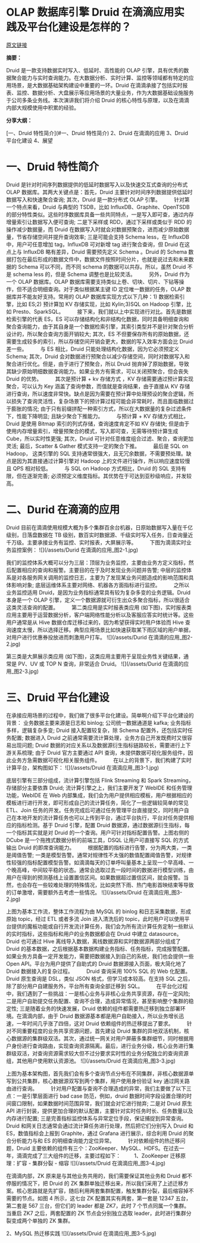 # OLAP 数据库引擎 Druid 在滴滴应用实践及平台化建设是怎样的？

[原文链接](https://mp.weixin.qq.com/s/ByDu4XPy-xbdtefgI6w5dQ)

**摘要：**

Druid 是一款支持数据实时写入、低延时、高性能的 OLAP 引擎，具有优秀的数据聚合能力与实时查询能力。在大数据分析、实时计算、监控等领域都有特定的应用场景，是大数据基础架构建设中重要的一环。Druid 在滴滴承接了包括实时报表、监控、数据分析、大盘展示等应用场景的大量业务，作为大数据基础设施服务于公司多条业务线。本次演讲我们将介绍 Druid 的核心特性与原理，以及在滴滴内部大规模使用中积累的经验。

**分享大纲：**

[一、Druid 特性简介](#一、Druid 特性简介)
2、Druid 在滴滴的应用
3、Druid 平台化建设
4、展望

# 一、Druid 特性简介

Druid 是针对时间序列数据提供的低延时数据写入以及快速交互式查询的分布式 OLAP 数据库。其两大关键点是：首先，Druid 主要针对时间序列数据提供低延时数据写入和快速聚合查询; 其次，Druid 是一款分布式 OLAP 引擎。
　　
针对第一个特点来看，Druid 与典型的 TSDB，比如 InfluxDB、Graphite、OpenTSDB 的部分特性类似。这些时序数据库具备一些共同特点，一是写入即可查，通过内存增量索引让数据写入便可查询; 二是下采样或 RDD，通过下采样或类似于 RDD 的操作减少数据量，而 Druid 在数据写入时就会对数据预聚合，进而减少原始数据量，节省存储空间并提升查询效率; 三是可能会支持 Schema less，在 InfluxDB 中，用户可任意增加 tag，InfluxDB 可对新增 tag 进行聚合查询，但 Druid 在这点上与 InfluxDB 略有差异，Druid 需要预先定义 Schema 。Druid 的 Schema 数据打包在最后形成的数据文件中，数据文件按照时间分片，也就是说过去和未来数据的 Schema 可以不同，而不同 schema 的数据可以共存。所以，虽然 Druid 不是 schema less 的，但是 Schema 调整也是比较灵活。
　　
另外，Druid 作为一个 OLAP 数据库。OLAP 数据库需要支持类似上卷、切块、切片、下钻等操作，但不适合明细查询。对于类似根据某主键 ID 定位唯一数据的任务，OLAP 数据库并不能友好支持。常用的 OLAP 数据库实现方式以下几种：1) 数据检索引擎，比如 ES;2) 预计算加 KV 存储实现，比如 Kylin;3)SQL on Hadoop 引擎，比如 Presto、SparkSQL。
　　
接下来，我们就以上中实现进行对比。首先是数据检索引擎的代表 ES，ES 可以存储结构化和非结构化数据，同时具备明细查询和聚合查询能力，由于其自身是一个数据检索引擎，其索引类型并不是针对聚合分析设计的，所以聚合查询方面开销较大; 其次，ES 不但要保存所有的原始数据，还需要生成较多的索引，所以存储空间开销会更大，数据的写入效率方面会比 Druid 差一些。
　　
与 ES 相比，Druid 只能处理结构化数据，因为它必须预定义 Schema; 其次，Druid 会对数据进行预聚合以减少存储空间，同时对数据写入和聚合进行优化。但是，由于进行了预聚合，所以 Druid 抛弃掉了原始数据，导致其缺少原始明细数据查询能力。如果业务方有需求，可以关闭预聚合，但会丧失 Druid 的优势。
　　
其次是预计算 + kv 存储方式 ，KV 存储需要通过预计算实现聚合，可以认为 Key 涵盖了查询参数，而值就是查询结果，由于直接从 KV 存储进行查询，所以速度非常快。缺点是因为需要在预计算中处理预设的聚合逻辑，所以损失了查询灵活性，复杂场景下的预计算过程可能会非常耗时，而且面临数据过于膨胀的情况; 由于只有前缀拼配一种索引方式，所以在大数据量的复杂过滤条件下，性能下降明显; 且缺少聚合下推能力。
　　
与预计算 + KV 存储方式相比，Druid 是使用 Bitmap 索引的列式存储，查询速度肯定不如 KV 存储快; 但是由于使用内存增量索引，增量预聚合的模式，写入即可查，无需等待预计算生成 Cube，所以实时性更强; 其次，Druid 可针对任意维度组合过滤、聚合，查询更加灵活; 最后，Scatter & Gather 模式支持一定的聚合下推。
　　
最后是 SQL on Hadoop， 这类引擎的 SQL 支持通常很强大，且无冗余数据，不需要预处理。缺点是因为其直接通过计算引擎对 Hadoop 上的文件进行操作，所以响应速度较慢且 QPS 相对较低。
　　
与 SQL on Hadoop 方式相比，Druid 的 SQL 支持有限，但在逐渐完善; 必须预定义维度指标。其优势在于可达到亚秒级响应，并发较高。

# 二、Durid 在滴滴的应用
Druid 目前在滴滴使用规模大概为多个集群百余台机器，日原始数据写入量在千亿级别，日落盘数据在 TB 级别，数百实时数据源、千级实时写入任务，日查询量近千万级。主要承接业务有监控、实时报表，大屏展示等。
　　
下图为滴滴实时业务监控案例：
![](/assets/Durid 在滴滴的应用_图2-1.jpg)

我们的监控体系大概可以分为三层：顶层为业务监控，主要由业务方定义指标，然后配置相应的查询和报警。主要目的在于及时发现业务问题并告警; 中层的监控体系是对各服务网关调用的监控日志，主要为了发现某业务问题造成的影响范围和具体影响对象; 底层运维体系主要对网络、机器各方面指标进行监控。
　　
之所以业务监控适用 Druid，是因为业务指标通常具有较为复杂多变的业务逻辑。Druid 本身是一个 OLAP 引擎，定义一个数据源就可衍生出众多聚合指标，所以很适合这类灵活查询的配置。
　　
第二类应用是实时报表类应用 (如下图)，实时报表类应用主要用于运营数据分析，客户端网络性能分析以及客服应答实时统计等。这些用户通常是从 Hive 数据仓库迁移过来的，因为希望获得实时用户体验而 Hive 查询速度太慢，所以选择迁移。典型应用场景比如快速获取某下雨区域的用户单据，对用户进行优惠券投放进而刺激用户打车。
![](/assets/Durid 在滴滴的应用_图2-2.jpg)

第三类是大屏展示类应用 (如下图)，这类应用主要用于呈现业务性关键结果，通常是 PV、UV 或 TOP N 查询，非常适合 Druid。
![](/assets/Durid 在滴滴的应用_图2-3.jpg)

# 三、Druid 平台化建设

在承接应用场景的过程中，我们做了很多平台化建设。简单啊介绍下平台化建设的背景： 业务数据主要来源是日志和 binlog; 公司统一数据通道是 kafka; 业务指标多样，逻辑复杂多变; Druid 接入配置较复杂，除 Schema 配置外，还包括实时任务配置; 数据进入 Druid 之前通常需要流计算处理，业务方自己开发既费时又很容易出现问题; Druid 数据的对应关系以及数据源衍生指标链路较长，需要进行上下游关系梳理; 由于 Druid 官方主要通过 API 查询，未提供数据可视化服务组件，因此业务方急需数据可视化相关服务组件。
　　
在以上的背景下，我们构建了实时计算平台，架构图如下：
![](/assets/Druid 在滴滴应用_图3-1.jpg)

底层引擎有三部分组成，流计算引擎包括 Flink Streaming 和 Spark Streaming，存储部分主要依靠 Druid; 流计算引擎之上，我们主要开发了 WebIDE 和任务管理功能，WebIDE 在 Web 内部集成，我们会为用户提供相应模板，用户根据相应的模板进行进行开发，即可形成自己的流计算任务，简化了一些逻辑较简单的常见 ETL、Join 任务的开发。任务完成后可通过任务管理平台直接提交，同时用户自己在本地开发的流计算任务也可以上传到平台，通过平台执行，平台对任务提供相应的指标检测。基于 Druid 引擎，配置 Druid 数据源，通过数据源衍生指标，每一个指标其实就是对 Druid 的一个查询。用户可针对指标配置告警。上图右侧的 DCube 是一个拖拽式数据分析的前端工具，DSQL 让用户可直接写 SQL 的方式输出 Druid 的即席查询能力。
　　
根据配置的指标进行告警，分为两大类，一类是阈值告警; 一类是模型告警。通常对规律性不太强的数值配置阈值告警，对规律性较强的指标配置模型告警。如滴滴每天的订单呼叫量基本上呈现一个早高峰、一个晚高峰，中间较平稳的状态。通常会选取过去一段时间的数据进行模型训练，由用户在得到的预测基线上设置置信区间。如果数据超过置信区间，就会报警。当然，也会存在一些较难处理的特殊情况，比如突然下雨、热门电影首映结束等导致的订单激增，需要额外去考虑一些情况。
![](/assets/Druid 在滴滴应用_图3-2.jpg)

上图为基本工作流，整体工作流程为由 MySQL 的 binlog 和日志采集数据，形成原始 topic，经过 ETL 或者多流 Join 进入清洗后的 topic，此时用户可以使用平台提供的魔板功能或自行开发流计算任务，我们会为所有流计算任务定制一些默认的实时指标，这些指标和用户的业务数据都会在 Druid 中建立 datasource。Druid 也可通过 Hive 离线导入数据，离线数据源和实时数据源两部分组成了 Druid 的基本数据，之后根据基本数据构建业务指标、任务指标，完成报警配置。如果业务方具备一定开发能力，需要把数据接入到自己的系统，我们也会提供一些 Open API。平台为用户提供了自助式的 Druid 数据源接入页面，极大简化地了 Druid 数据接入的复杂过程。
　　
Druid 查询采用 100% SQL 的 Web 化配置。Druid 原生查询是 DSL，类似 JSON 格式，但学习成本较高。在支持 SQL 之后，除了部分用户自建服务外，平台所有查询全部迁移到 SQL。
　　
在平台化过程中，我们遇到了一些挑战：一是核心业务与非核心业务共享资源，存在一定风险; 二是用户自助提交任务配置、查询不合理，造成异常情况，甚至影响整个集群的稳定性; 三是随着业务的快速发展，Druid 依赖的组件都需要热迁移到独立部署环境。在滴滴内部，由于 Druid 数据源基本都是用户自助接入，所以业务增长迅速，一年时间几乎涨了四倍，这对 Druid 依赖组件的热迁移提出了要求。
　　
针对不同重要程度的业务共享资源问题，首先建设 Druid 集群的异地双活机制，核心数据源的集群级双活。其次，通过统一网关对用户屏蔽多集群细节，同时根据用户身份进行查询路由，实现查询资源隔离。最后，进行业务分级，核心业务进行集群级双活，对查询资源需求较大但不过分要求实时性的业务分配独立的查询资源组，其他用户使用默认资源池。
![](/assets/Druid 在滴滴应用_图3-3.jpg)

上图为基本架构图，首先我们会有多个查询节点分布在不同集群，非核心数据源单写到公共集群，核心数据源双写到两个集群，用户使用身份验证 key 通过网关路由进行查询。
　　
针对用户配置与查询不合理造成的异常，我们主要做了以下三点：一是引擎层面进行 bad case 防范，例如，druid 数据时间字段设置合理的时间窗口限制，如果数据时间范围异常，我们就会对它进行抛弃; 二是对 Druid 原生 API 进行封装，提供更加合理的默认配置，主要针对实时任务时长、任务数量以及内存进行配置; 三是完善指标监控体系与异常定位手段，保证捕捉到异常查询。Druid 和网关日志通常会通过流计算任务进行处理，然后把它们分别写入 Druid 和 ES，数值指标会上报到 Graphite，通过 Grafana 进行展示，综合利用 Druid 的聚合分析能力与和 ES 的明细查询能力定位异常。
　　
针对依赖组件的热迁移问题，Druid 主要依赖的组件有三个：ZooKeeper、MySQL、HDFS。在过去一年，滴滴完成了三大组件的迁移，主要过程如下：
　　
1、ZooKeeper 迁移原理：扩容 - 集群分裂 - 缩容
![](/assets/Druid 在滴滴应用_图3-4.jpg)

在滴滴内部，ZK 原来是与其他业务共用的，我们需要保证其他业务和 Druid 都不停服的情况下，把 Druid 的 ZK 集群单独迁移出来，所以我们采用了上述迁移方案。核心思路就是先扩容，随后利用两套集群配置，触发集群分裂，最后缩容掉不需要的节点。如图 4 所示，这七台 ZK 配置其实有两套，第一套是 12347 五台，第二套是 567 三台，但它们的 leader 都是 ZK7，此时 7 个节点同属一个集群。当重启 ZK7 之后，两套配置的 ZK 节点会分别独立选取 leader，此时进行集群分裂变成两个单独的 ZK 集群。

2、MySQL 热迁移实践
![](/assets/Druid 在滴滴应用_图3-5.jpg)

